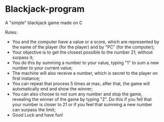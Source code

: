 # Blackjack-program
A "simple" blackjack game made on C

Rules:
- You and the computer have a value or a score, which are represented by the name of the player (for the player) and by "PC" (for the computer);
- Your objective is to get the closest possible to the number 21, without surpass it;
- You do this by summing a number to your value, typing "1" to sum a new number to your current value;
- The machine will also receive a number, which is secret to the player on first instance;
- You can repeat that process 5 times at max, after that, the game will automatically end and show the winner;
- You can also choose to not sum any number and stop the game, revealing the winner of the game by typing "2". Do this if you fell that your number is closer to 21 or if you feel that summing a new number can surpass the limit;
- Good Luck and have fun!
